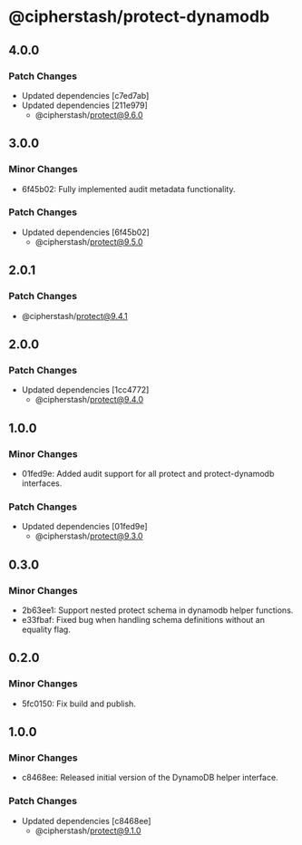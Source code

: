 # @cipherstash/protect-dynamodb

## 4.0.0

### Patch Changes

- Updated dependencies [c7ed7ab]
- Updated dependencies [211e979]
  - @cipherstash/protect@9.6.0

## 3.0.0

### Minor Changes

- 6f45b02: Fully implemented audit metadata functionality.

### Patch Changes

- Updated dependencies [6f45b02]
  - @cipherstash/protect@9.5.0

## 2.0.1

### Patch Changes

- @cipherstash/protect@9.4.1

## 2.0.0

### Patch Changes

- Updated dependencies [1cc4772]
  - @cipherstash/protect@9.4.0

## 1.0.0

### Minor Changes

- 01fed9e: Added audit support for all protect and protect-dynamodb interfaces.

### Patch Changes

- Updated dependencies [01fed9e]
  - @cipherstash/protect@9.3.0

## 0.3.0

### Minor Changes

- 2b63ee1: Support nested protect schema in dynamodb helper functions.
- e33fbaf: Fixed bug when handling schema definitions without an equality flag.

## 0.2.0

### Minor Changes

- 5fc0150: Fix build and publish.

## 1.0.0

### Minor Changes

- c8468ee: Released initial version of the DynamoDB helper interface.

### Patch Changes

- Updated dependencies [c8468ee]
  - @cipherstash/protect@9.1.0

